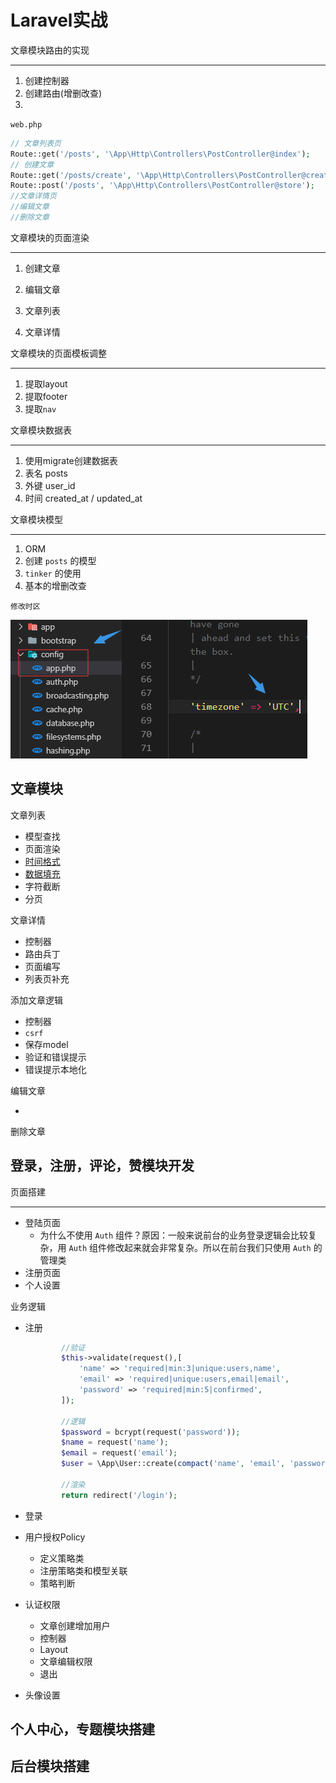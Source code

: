 # Laravel实战

文章模块路由的实现

------

1. 创建控制器
2. 创建路由(增删改查)
3. 

`web.php`

```php
// 文章列表页
Route::get('/posts', '\App\Http\Controllers\PostController@index');
// 创建文章
Route::get('/posts/create', '\App\Http\Controllers\PostController@create');
Route::post('/posts', '\App\Http\Controllers\PostController@store');
//文章详情页
//编辑文章
//删除文章
```

文章模块的页面渲染

------

1. 创建文章

2. 编辑文章

3. 文章列表

4. 文章详情

   

文章模块的页面模板调整

------

1. 提取layout
2. 提取footer
3. 提取`nav`

文章模块数据表

------

1. 使用migrate创建数据表
2. 表名 posts
3. 外键 user_id
4. 时间 created_at / updated_at

文章模块模型

------

1. ORM
2. 创建  `posts`  的模型
3. `tinker`   的使用
4. 基本的增删改查

`修改时区`

![](../images/laravel/1.png)

## 文章模块

文章列表

- 模型查找
- 页面渲染
- [时间格式](https://carbon.nesbot.com/docs/)
- [数据填充](https://carbon.nesbot.com/docs/)
- 字符截断
- 分页

文章详情

- 控制器
- 路由兵丁
- 页面编写
- 列表页补充

添加文章逻辑

- 控制器
- `csrf`
- 保存model
- 验证和错误提示
- 错误提示本地化

编辑文章

- 

删除文章

## 登录，注册，评论，赞模块开发

页面搭建

------

- 登陆页面
  - 为什么不使用  `Auth`  组件？原因：一般来说前台的业务登录逻辑会比较复杂，用 `Auth` 组件修改起来就会非常复杂。所以在前台我们只使用 `Auth` 的管理类
- 注册页面
- 个人设置

业务逻辑

- 注册

  ```php
          //验证
          $this->validate(request(),[
              'name' => 'required|min:3|unique:users,name',
              'email' => 'required|unique:users,email|email',
              'password' => 'required|min:5|confirmed',
          ]);
  
          //逻辑
          $password = bcrypt(request('password'));
          $name = request('name');
          $email = request('email');
          $user = \App\User::create(compact('name', 'email', 'password'));
  
          //渲染
          return redirect('/login');
  ```

  

- 登录

- 用户授权Policy

  - 定义策略类
  - 注册策略类和模型关联
  - 策略判断

- 认证权限

  - 文章创建增加用户
  - 控制器
  - Layout
  - 文章编辑权限
  - 退出

- 头像设置

## 个人中心，专题模块搭建

## 后台模块搭建